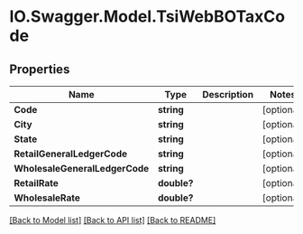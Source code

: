 # IO.Swagger.Model.TsiWebBOTaxCode
## Properties

Name | Type | Description | Notes
------------ | ------------- | ------------- | -------------
**Code** | **string** |  | [optional] 
**City** | **string** |  | [optional] 
**State** | **string** |  | [optional] 
**RetailGeneralLedgerCode** | **string** |  | [optional] 
**WholesaleGeneralLedgerCode** | **string** |  | [optional] 
**RetailRate** | **double?** |  | [optional] 
**WholesaleRate** | **double?** |  | [optional] 

[[Back to Model list]](../README.md#documentation-for-models) [[Back to API list]](../README.md#documentation-for-api-endpoints) [[Back to README]](../README.md)

